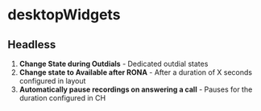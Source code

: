 # desktopWidgets

## Headless
1. **Change State during Outdials** - Dedicated outdial states
2. **Change state to Available after RONA** - After a duration of X seconds configured in layout
3. **Automatically pause recordings on answering a call** - Pauses for the duration configured in CH